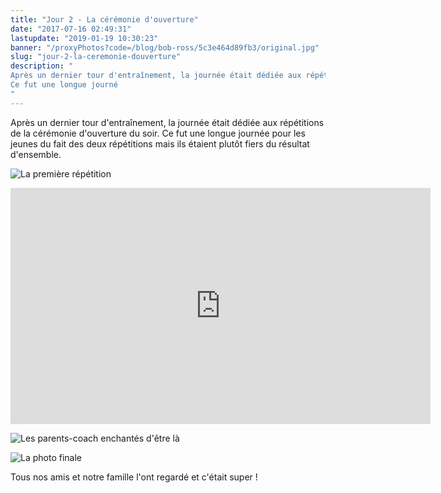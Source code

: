```yaml
---
title: "Jour 2 - La cérémonie d'ouverture"
date: "2017-07-16 02:49:31"
lastupdate: "2019-01-19 10:30:23"
banner: "/proxyPhotos?code=/blog/bob-ross/5c3e464d89fb3/original.jpg"
slug: "jour-2-la-ceremonie-douverture"
description: " 
Après un dernier tour d'entraînement, la journée était dédiée aux répétitions de la cérémonie d'ouverture du soir.
Ce fut une longue journé
"
---
```

Après un dernier tour d'entraînement, la journée était dédiée aux répétitions de la cérémonie d'ouverture du soir.
Ce fut une longue journée pour les jeunes du fait des deux répétitions mais ils étaient plutôt fiers du résultat d'ensemble.

![La première répétition](/proxyPhotos?code=/blog/bob-ross/5c3e464d89fb3/50.jpg "La première répétition")

<iframe width="672" height="378" src="https://www.youtube-nocookie.com/embed/utBxOvBnlUU" frameborder="0" allow="accelerometer; autoplay; encrypted-media; gyroscope; picture-in-picture" allowfullscreen></iframe>

![Les parents-coach enchantés d'être là](/proxyPhotos?code=/blog/bob-ross/5c3e464e4060c/50.jpg "Les parents-coach enchantés d'être là")

![La photo finale](/proxyPhotos?code=/blog/bob-ross/5c3e464ecf77b/50.jpg "La photo finale")

Tous nos amis et notre famille l'ont regardé et c'était super !
    